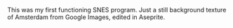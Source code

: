 This was my first functioning SNES program. Just a still background texture of Amsterdam from Google Images, edited in Aseprite.
